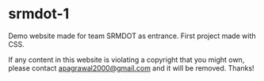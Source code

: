 # srmdot-1
Demo website made for team SRMDOT as entrance. First project made with CSS.



If any content in this website is violating a copyright that you might own, please contact apagrawal2000@gmail.com and it will be removed. Thanks!
